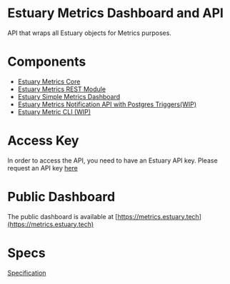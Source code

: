 # Estuary Metrics Dashboard and API

API that wraps all Estuary objects for Metrics purposes.

# Components
- [Estuary Metrics Core](./core/README.md)
- [Estuary Metrics REST Module](./rest/README.md)
- [Estuary Simple Metrics Dashboard](./dashboard/README.md)
- [Estuary Metrics Notification API with Postgres Triggers(WIP)](./notification/README.md)
- [Estuary Metric CLI (WIP)](./cmd/README.md)

# Access Key
In order to access the API, you need to have an Estuary API key. Please request an API key [here](https://docs.estuary.tech/get-invite-key)

# Public Dashboard

The public dashboard is available at [https://metrics.estuary.tech](https://metrics.estuary.tech)

# Specs
[Specification](https://www.notion.so/ecosystem-wg/Metrics-Tracking-ea3da497096e4e4580c38a6a057b274f)